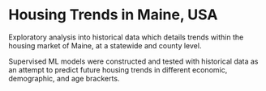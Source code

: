 # Housing Trends in Maine, USA
Exploratory analysis into historical data which details trends within the housing market of Maine, at a statewide and county level.

Supervised ML models were constructed and tested with historical data as an attempt to predict future housing trends in different economic, demographic, and age brackerts.
